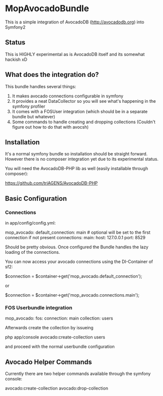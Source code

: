 # MopAvocadoBundle

This is a simple integration of AvocadoDB (http://avocadodb.org) into Symfony2

## Status

This is HIGHLY experimental as is AvocadoDB itself and its somewhat hackish xD

## What does the integration do?

This bundle handles several things:

1. It makes avocado connections configurable in symfony
2. It provides a neat DataCollector so you will see what's happening in the symfony profiler
3. It comes with a FOSUser integration (which should be in a separate bundle but whatever)
4. Some commands to handle creating and dropping collections (Couldn't figure out how to do that with avocsh)

## Installation

It's a normal symfony bundle so installation should be straight forward. However there is no composer integration yet
due to its experimental status.

You will need the AvocadoDB-PHP lib as well (easily installable through composer):

https://github.com/triAGENS/AvocadoDB-PHP

## Basic Configuration

### Connections
in app/config/config.yml:

mop_avocado:
    default_connection: main # optional will be set to the first connection if not present
    connections:
        main: 
            host: 127.0.0.1
            port: 8529

Should be pretty obvious. Once configured the Bundle handles the lazy loading of the connections.


You can now access your avocado connections using the DI-Container of sf2:

$connection = $container->get('mop_avocado.default_connection');

or

$connection = $container->get('mop_avocado.connections.main');

### FOS Userbundle integration

mop_avocado:
    fos:
        connection: main
        collection: users

Afterwards create the collection by issueing

php app/console avocado:create-collection users

and proceed with the normal userbundle configuration

## Avocado Helper Commands

Currently there are two helper commands available through the symfony console:

avocado:create-collection
avocado:drop-collection

